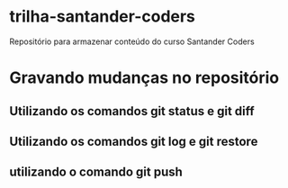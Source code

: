 # trilha-santander-coders
Repositório para armazenar conteúdo do curso Santander Coders

# Gravando mudanças no repositório

## Utilizando os comandos git status e git diff

## Utilizando os comandos git log e git restore

## utilizando o comando git push
